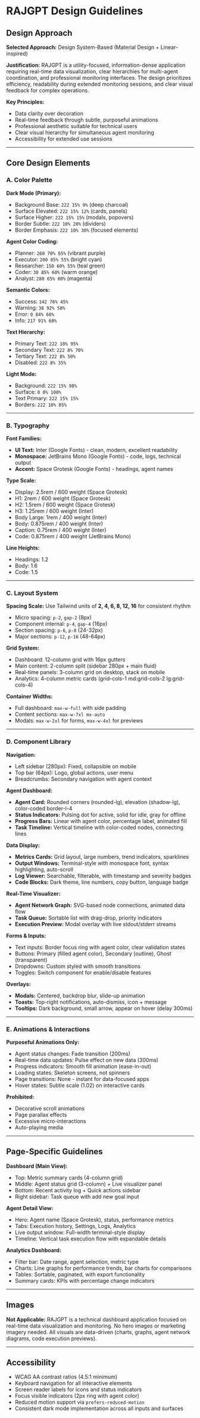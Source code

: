 # RAJGPT Design Guidelines

## Design Approach

**Selected Approach:** Design System-Based (Material Design + Linear-inspired)

**Justification:** RAJGPT is a utility-focused, information-dense application requiring real-time data visualization, clear hierarchies for multi-agent coordination, and professional monitoring interfaces. The design prioritizes efficiency, readability during extended monitoring sessions, and clear visual feedback for complex operations.

**Key Principles:**
- Data clarity over decoration
- Real-time feedback through subtle, purposeful animations
- Professional aesthetic suitable for technical users
- Clear visual hierarchy for simultaneous agent monitoring
- Accessibility for extended use sessions

---

## Core Design Elements

### A. Color Palette

**Dark Mode (Primary):**
- Background Base: `222 15% 9%` (deep charcoal)
- Surface Elevated: `222 15% 12%` (cards, panels)
- Surface Higher: `222 15% 15%` (modals, popovers)
- Border Subtle: `222 10% 20%` (dividers)
- Border Emphasis: `222 10% 30%` (focused elements)

**Agent Color Coding:**
- Planner: `260 70% 65%` (vibrant purple)
- Executor: `200 85% 55%` (bright cyan)
- Researcher: `150 60% 55%` (teal green)
- Coder: `30 85% 60%` (warm orange)
- Analyst: `280 65% 60%` (magenta)

**Semantic Colors:**
- Success: `142 76% 45%`
- Warning: `38 92% 50%`
- Error: `0 84% 60%`
- Info: `217 91% 60%`

**Text Hierarchy:**
- Primary Text: `222 10% 95%`
- Secondary Text: `222 8% 70%`
- Tertiary Text: `222 8% 50%`
- Disabled: `222 8% 35%`

**Light Mode:**
- Background: `222 15% 98%`
- Surface: `0 0% 100%`
- Text Primary: `222 15% 15%`
- Borders: `222 10% 85%`

---

### B. Typography

**Font Families:**
- **UI Text:** Inter (Google Fonts) - clean, modern, excellent readability
- **Monospace:** JetBrains Mono (Google Fonts) - code, logs, technical output
- **Accent:** Space Grotesk (Google Fonts) - headings, agent names

**Type Scale:**
- Display: 2.5rem / 600 weight (Space Grotesk)
- H1: 2rem / 600 weight (Space Grotesk)
- H2: 1.5rem / 600 weight (Space Grotesk)
- H3: 1.25rem / 600 weight (Inter)
- Body Large: 1rem / 400 weight (Inter)
- Body: 0.875rem / 400 weight (Inter)
- Caption: 0.75rem / 400 weight (Inter)
- Code: 0.875rem / 400 weight (JetBrains Mono)

**Line Heights:**
- Headings: 1.2
- Body: 1.6
- Code: 1.5

---

### C. Layout System

**Spacing Scale:** Use Tailwind units of **2, 4, 6, 8, 12, 16** for consistent rhythm
- Micro spacing: `p-2`, `gap-2` (8px)
- Component internal: `p-4`, `gap-4` (16px)
- Section spacing: `p-6`, `p-8` (24-32px)
- Major sections: `p-12`, `p-16` (48-64px)

**Grid System:**
- Dashboard: 12-column grid with 16px gutters
- Main content: 2-column split (sidebar 280px + main fluid)
- Real-time panels: 3-column grid on desktop, stack on mobile
- Analytics: 4-column metric cards (grid-cols-1 md:grid-cols-2 lg:grid-cols-4)

**Container Widths:**
- Full dashboard: `max-w-full` with side padding
- Content sections: `max-w-7xl mx-auto`
- Modals: `max-w-2xl` for forms, `max-w-4xl` for previews

---

### D. Component Library

**Navigation:**
- Left sidebar (280px): Fixed, collapsible on mobile
- Top bar (64px): Logo, global actions, user menu
- Breadcrumbs: Secondary navigation with agent context

**Agent Dashboard:**
- **Agent Card:** Rounded corners (rounded-lg), elevation (shadow-lg), color-coded border-l-4
- **Status Indicators:** Pulsing dot for active, solid for idle, gray for offline
- **Progress Bars:** Linear with agent color, percentage label, animated fill
- **Task Timeline:** Vertical timeline with color-coded nodes, connecting lines

**Data Display:**
- **Metrics Cards:** Grid layout, large numbers, trend indicators, sparklines
- **Output Windows:** Terminal-style with monospace font, syntax highlighting, auto-scroll
- **Log Viewer:** Searchable, filterable, with timestamp and severity badges
- **Code Blocks:** Dark theme, line numbers, copy button, language badge

**Real-Time Visualizer:**
- **Agent Network Graph:** SVG-based node connections, animated data flow
- **Task Queue:** Sortable list with drag-drop, priority indicators
- **Execution Preview:** Modal overlay with live stdout/stderr streams

**Forms & Inputs:**
- Text inputs: Border focus ring with agent color, clear validation states
- Buttons: Primary (filled agent color), Secondary (outline), Ghost (transparent)
- Dropdowns: Custom styled with smooth transitions
- Toggles: Switch component for enable/disable features

**Overlays:**
- **Modals:** Centered, backdrop blur, slide-up animation
- **Toasts:** Top-right notifications, auto-dismiss, icon + message
- **Tooltips:** Dark background, small arrow, appear on hover (delay 300ms)

---

### E. Animations & Interactions

**Purposeful Animations Only:**
- Agent status changes: Fade transition (200ms)
- Real-time data updates: Pulse effect on new data (300ms)
- Progress indicators: Smooth fill animation (ease-in-out)
- Loading states: Skeleton screens, not spinners
- Page transitions: None - instant for data-focused apps
- Hover states: Subtle scale (1.02) on interactive cards

**Prohibited:**
- Decorative scroll animations
- Page parallax effects
- Excessive micro-interactions
- Auto-playing media

---

## Page-Specific Guidelines

**Dashboard (Main View):**
- Top: Metric summary cards (4-column grid)
- Middle: Agent status grid (3-column) + Live visualizer panel
- Bottom: Recent activity log + Quick actions sidebar
- Right sidebar: Task queue with add new goal input

**Agent Detail View:**
- Hero: Agent name (Space Grotesk), status, performance metrics
- Tabs: Execution history, Settings, Logs, Analytics
- Live output window: Full-width terminal-style display
- Timeline: Vertical task execution flow with expandable details

**Analytics Dashboard:**
- Filter bar: Date range, agent selection, metric type
- Charts: Line graphs for performance trends, bar charts for comparisons
- Tables: Sortable, paginated, with export functionality
- Summary cards: KPIs with percentage change indicators

---

## Images

**Not Applicable:** RAJGPT is a technical dashboard application focused on real-time data visualization and monitoring. No hero images or marketing imagery needed. All visuals are data-driven (charts, graphs, agent network diagrams, code execution previews).

---

## Accessibility

- WCAG AA contrast ratios (4.5:1 minimum)
- Keyboard navigation for all interactive elements
- Screen reader labels for icons and status indicators
- Focus visible indicators (2px ring with agent color)
- Reduced motion support via `prefers-reduced-motion`
- Consistent dark mode implementation across all inputs and surfaces